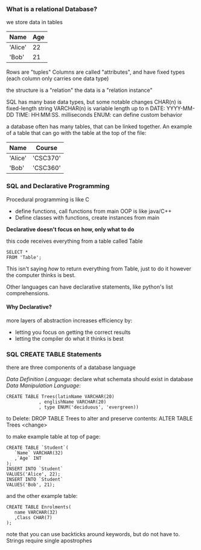 ### What is a relational Database?
we store data in tables

| Name    | Age |
| ------- | --- |
| 'Alice' | 22  |
| 'Bob'   | 21  |
Rows are "tuples"
Columns are called "attributes", and have fixed types (each column only carries one data type)

the structure is a "relation"
the data is a "relation instance"

SQL has many base data types, but some notable changes
CHAR(n) is fixed-length string
VARCHAR(n) is variable length up to n
DATE: YYYY-MM-DD
TIME: HH:MM:SS. milliseconds
ENUM: can define custom behavior

a database often has many tables, that can be linked together. An example of a table that can go with the table at the top of the file:

| Name    | Course   |
| ------- | -------- |
| 'Alice' | 'CSC370' |
| 'Bob'   | 'CSC360' |

### SQL and Declarative Programming

Procedural programming is like C
- define functions, call functions from main
OOP is like java/C++
- Define classes with functions, create instances from main

**Declarative doesn't focus on how, only what to do**

this code receives everything from a table called Table

```
SELECT *
FROM 'Table';
```
This isn't saying *how* to return everything from Table, just to do it however the computer thinks is best.

Other languages can have declarative statements, like python's list comprehensions.

#### Why Declarative?
more layers of abstraction increases efficiency by:
- letting you focus on getting the correct results
- letting the compiler do what it thinks is best

### SQL CREATE TABLE Statements

there are three components of a database language

 *Data Definition Language*: declare what schemata should exist in database
*Data Manipulation Language*: 



```
CREATE TABLE Trees(latinName VARCHAR(20)
			, englishName VARCHAR(20)
			, type ENUM('deciduous', 'evergreen))
```
to Delete: DROP TABLE Trees
to alter and preserve contents: ALTER TABLE Trees \<change\>

to make example table at top of page:
```
CREATE TABLE `Student`(
   `Name` VARCHAR(32)
   ,`Age` INT
);
INSERT INTO `Student`
VALUES('Alice', 22);
INSERT INTO `Student`
VALUES('Bob', 21);
```
and the other example table:
```
CREATE TABLE Enrolments(
   name VARCHAR(32)
   ,Class CHAR(7)
);
```
note that you can use backticks around keywords, but do not have to. Strings require single apostrophes

